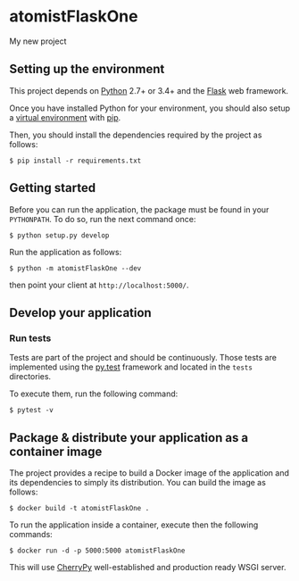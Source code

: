 # atomistFlaskOne

My new project

## Setting up the environment

This project depends on [Python](https://www.python.org/) 2.7+ or 3.4+
and the [Flask](http://flask.pocoo.org/) web framework.

Once you have installed Python for your environment, you
should also setup a [virtual environment](https://virtualenv.pypa.io/en/stable/)
with [pip](https://pip.pypa.io/en/stable/installing/).

Then, you should install the dependencies required by
the project as follows:

```
$ pip install -r requirements.txt
```


## Getting started

Before you can run the application, the package must be found
in your `PYTHONPATH`. To do so, run the next command once:

```
$ python setup.py develop
```

Run the application as follows:

```
$ python -m atomistFlaskOne --dev
```

then point your client at `http://localhost:5000/`.

## Develop your application

### Run tests

Tests are part of the project and should be continuously. Those
tests are implemented using the [py.test](http://pytest.readthedocs.io/en/latest/)
framework and located in the `tests` directories.

To execute them, run the following command:

```
$ pytest -v
```

## Package & distribute your application as a container image

The project provides a recipe to build a Docker
image of the application and its dependencies to
simply its distribution. You can build the image
as follows:

```
$ docker build -t atomistFlaskOne .
```

To run the application inside a container, execute then
the following commands:

```
$ docker run -d -p 5000:5000 atomistFlaskOne
```

This will use [CherryPy](http://cherrypy.org/) well-established
and production ready WSGI server.
